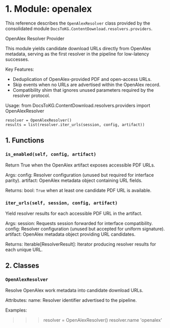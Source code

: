 # 1. Module: openalex

This reference describes the ``OpenAlexResolver`` class provided by the consolidated module ``DocsToKG.ContentDownload.resolvers.providers``.

OpenAlex Resolver Provider

This module yields candidate download URLs directly from OpenAlex metadata,
serving as the first resolver in the pipeline for low-latency successes.

Key Features:
- Deduplication of OpenAlex-provided PDF and open-access URLs.
- Skip events when no URLs are advertised within the OpenAlex record.
- Compatibility shim that ignores unused parameters required by the resolver protocol.

Usage:
    from DocsToKG.ContentDownload.resolvers.providers import OpenAlexResolver

    resolver = OpenAlexResolver()
    results = list(resolver.iter_urls(session, config, artifact))

## 1. Functions

### `is_enabled(self, config, artifact)`

Return True when the OpenAlex artifact exposes accessible PDF URLs.

Args:
config: Resolver configuration (unused but required for interface parity).
artifact: OpenAlex metadata object containing URL fields.

Returns:
bool: ``True`` when at least one candidate PDF URL is available.

### `iter_urls(self, session, config, artifact)`

Yield resolver results for each accessible PDF URL in the artifact.

Args:
session: Requests session forwarded for interface compatibility.
config: Resolver configuration (unused but accepted for uniform signature).
artifact: OpenAlex metadata object providing URL candidates.

Returns:
Iterable[ResolverResult]: Iterator producing resolver results for each unique URL.

## 2. Classes

### `OpenAlexResolver`

Resolve OpenAlex work metadata into candidate download URLs.

Attributes:
name: Resolver identifier advertised to the pipeline.

Examples:
>>> resolver = OpenAlexResolver()
>>> resolver.name
'openalex'

